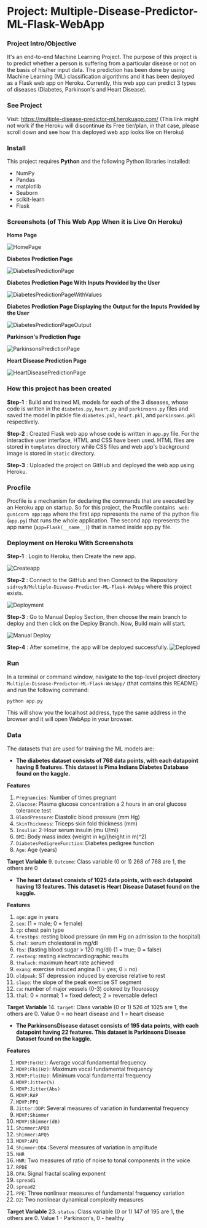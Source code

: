 # Project: Multiple-Disease-Predictor-ML-Flask-WebApp
### Project Intro/Objective 

It's an end-to-end Machine Learning Project. The purpose of this project is to predict whether a person is suffering from a particular disease or not on the basis of his/her input data. The prediction has been done by using Machine Learning (ML) classification algorithms and it has been deployed as a Flask web app on Heroku. Currently, this web app can predict 3 types of diseases (Diabetes, Parkinson's and Heart Disease). 

### See Project

Visit: https://multiple-disease-predictor-ml.herokuapp.com/  (This link might not work if the Heroku will discontinue its Free tier/plan, in that case, please scroll down and see how this deployed web app looks like on Heroku)

### Install

This project requires **Python** and the following Python libraries installed:

- NumPy
- Pandas
- matplotlib
- Seaborn
- scikit-learn
- Flask


### Screenshots (of This Web App When it is Live On Heroku)

**Home Page**


![HomePage](https://user-images.githubusercontent.com/109678911/204099558-56535854-14dd-43c6-83f4-ba7ee329662d.PNG)


**Diabetes Prediction Page**

![DiabetesPredictionPage](https://user-images.githubusercontent.com/109678911/204099575-ea73c666-60a5-464f-8fee-ec4440a9674a.PNG)

**Diabetes Prediction Page With Inputs Provided by the User**

![DiabetesPredictionPageWithValues](https://user-images.githubusercontent.com/109678911/204099672-6693a3f3-de0c-4706-bb4b-cc12282866f2.PNG)

**Diabetes Prediction Page Displaying the Output for the Inputs Provided by the User**

![DiabetesPredictionPageOutput](https://user-images.githubusercontent.com/109678911/204099710-34179827-df57-48a2-96fa-883f2c82fba6.PNG)

**Parkinson's Prediction Page**

![ParkinsonsPredictionPage](https://user-images.githubusercontent.com/109678911/204099779-547b7a95-160d-45c7-b650-38abeb7cfd8d.PNG)

**Heart Disease Prediction Page**

![HeartDiseasePredictionPage](https://user-images.githubusercontent.com/109678911/204099841-0298aa88-9b1f-4d38-bf6e-14dd9527d9f6.PNG)

### How this project has been created

**Step-1** : Build and trained ML models for each of the 3 diseases, whose code is written in the `diabetes.py`, `heart.py` and `parkinsons.py` files and saved the model in pickle file `diabetes.pkl`, `heart.pkl`, and `parkinsons.pkl` respectively.

**Step-2** : Created Flask web app whose code is written in `app.py` file. For the interactive user interface, HTML and CSS have been used. HTML files are stored in `templates` directory while CSS files and web app's background image is stored in `static` directory.

**Step-3** : Uploaded the project on GitHub and deployed the web app using Heroku.

### Procfile

Procfile is a mechanism for declaring the commands that are executed by an Heroku app on startup. So for this project, the Procfile contains ` web: gunicorn app:app` where the first app represents the name of the python file (`app.py`) that runs the whole application. The second app represents the app name (`app=Flask(__name__)`) that is named inside app.py file.

### Deployment on Heroku With Screenshots

**Step-1** : Login to Heroku, then Create the new app.

![Createapp](https://user-images.githubusercontent.com/109678911/204100024-e9c2b32d-46a8-4858-b0c3-1d428323bbe7.PNG)

**Step-2** : Connect to the GitHub and then Connect to the Repository `sidroy9/Multiple-Disease-Predictor-ML-Flask-WebApp` where this project exists.

![Deployment](https://user-images.githubusercontent.com/109678911/204100265-8d0ce13f-cea2-4c2c-87a5-db7e3e05e422.PNG)

**Step-3** : Go to Manual Deploy Section, then choose the main branch to deploy and then click on the Deploy Branch. Now, Build main will start.

![Manual Deploy](https://user-images.githubusercontent.com/109678911/204100750-e803df4f-c8b7-4b33-987a-e56d1c14b733.jpg)


**Step-4** : After sometime, the app will be deployed successfully.
![Deployed](https://user-images.githubusercontent.com/109678911/204100938-4b999ca5-b5b2-4fc1-ba66-712f2ba7d254.PNG)



### Run

In a terminal or command window, navigate to the top-level project directory `Multiple-Disease-Predictor-ML-Flask-WebApp/` (that contains this README) and run the following command:

```bash
python app.py
```  

This will show you the localhost address, type the same address in the browser and it will open WebApp in your browser.

### Data

The datasets that are used for training the ML models are:

- **The diabetes dataset consists of 768 data points, with each datapoint having 8 features. This dataset is Pima Indians Diabetes Database found on the kaggle.**

**Features**
1. `Pregnancies`: Number of times pregnant
2. `Glucose`: Plasma glucose concentration a 2 hours in an oral glucose tolerance test
3. `BloodPressure`: Diastolic blood pressure (mm Hg)
4. `SkinThickness`: Triceps skin fold thickness (mm)
5. `Insulin`: 2-Hour serum insulin (mu U/ml)
6. `BMI`: Body mass index (weight in kg/(height in m)^2)
7. `DiabetesPedigreeFunction`: Diabetes pedigree function
8. `Age`: Age (years)


**Target Variable**
9. `Outcome`: Class variable (0 or 1) 268 of 768 are 1, the others are 0

- **The heart dataset consists of 1025 data points, with each datapoint having 13 features. This dataset is Heart Disease Dataset found on the kaggle.**

**Features**
1. `age`: age in years
2. `sex`: (1 = male; 0 = female)
3. `cp`: chest pain type
4. `trestbps`: resting blood pressure (in mm Hg on admission to the hospital)
5. `chol`: serum cholestoral in mg/dl
6. `fbs`: (fasting blood sugar > 120 mg/dl) (1 = true; 0 = false)
7. `restecg`: resting electrocardiographic results
8. `thalach`: maximum heart rate achieved
9. `exang`: exercise induced angina (1 = yes; 0 = no)
10. `oldpeak`: ST depression induced by exercise relative to rest
11. `slope`: the slope of the peak exercise ST segment
12. `ca`: number of major vessels (0-3) colored by flourosopy 
13. `thal`: 0 = normal; 1 = fixed defect; 2 = reversable defect


**Target Variable**
14. `target`: Class variable (0 or 1) 526 of 1025 are 1, the others are 0. Value 0 = no heart disease and 1 = heart disease

- **The ParkinsonsDisease dataset consists of 195 data points, with each datapoint having 22 features. This dataset is Parkinsons Disease Dataset found on the kaggle.**

**Features**
1. `MDVP:Fo(Hz)`: Average vocal fundamental frequency
2. `MDVP:Fhi(Hz)`: Maximum vocal fundamental frequency
3. `MDVP:Flo(Hz)`: Minimum vocal fundamental frequency
4. `MDVP:Jitter(%)`
5. `MDVP:Jitter(Abs)`
6. `MDVP:RAP`
7. `MDVP:PPQ`
8. `Jitter:DDP`: Several measures of variation in fundamental frequency
9. `MDVP:Shimmer`
10. `MDVP:Shimmer(dB)`
11. `Shimmer:APQ3`
12. `Shimmer:APQ5`
13. `MDVP:APQ`
14. `Shimmer:DDA` :Several measures of variation in amplitude
15. `NHR`
16. `HNR`: Two measures of ratio of noise to tonal components in the voice
17. `RPDE`
18. `DFA`: Signal fractal scaling exponent
19. `spread1`
20. `spread2`
21. `PPE`: Three nonlinear measures of fundamental frequency variation
22. `D2`: Two nonlinear dynamical complexity measures


**Target Variable**
23. `status`: Class variable (0 or 1) 147 of 195 are 1, the others are 0. Value 1 - Parkinson's, 0 - healthy
